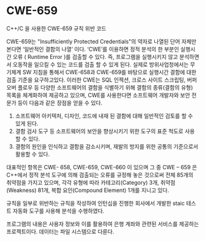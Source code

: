 # CWE-659
C++/C 을 사용한 CWE-659 규칙 위반 코드

CWE-659는 "Insufficiently Protected Credentials"의 약자로 나열된 단어 자체만 본다면 ‘일반적인 결함의 나열’ 이다.
‘CWE’를 이용하면 정적 분석의 한 부분인 실행시간 오류 ( Runtime Error )를 검출할 수 있다.
즉, 프로그램을 실행시키지 않고 분석하면서 오동작을 일으킬 수 있는 코드를 검출 할 수 있게 된다.
실제로 방위사업청에서는 무기체계 SW 지침을 통해서 CWE-658과 CWE-659를 바탕으로 실행시간 결함에 대한 검출 기준을 요구하고있다.
이러한 CWE는 SQL 인젝션, 크로스 사이트 스크립팅, 버퍼 오버 플로우 등 다양한 소프트웨어의 결함을 식별하기 위해 결함의 종류(결함의 유형) 목록을 체계화하여 제공하고 있으며, CWE를 사용한다면 소프트웨어 개발자와 보안 전문가 등이 다음과 같은 장점을 얻을 수 있다.

1. 소프트웨어 아키텍처, 디자인, 코드에 내재 된 결함에 대해 일반적인 검토를 할 수 있게 된다.
2. 결함 검사 도구 등 소프트웨어의 보안을 향상시키기 위한 도구의 표준 척도로 사용할 수 있다.
3. 결함의 원인을 인식하고 결함을 감소시키며, 재발의 방지를 위한 공통의 기준으로서 활용할 수  있다.
   
대표적인 항목은 CWE- 658, CWE-659, CWE-660 이 있으며
그 중 CWE – 659 은 C++에서 정적 분석 도구에 의해 검출되는 오류를 규정해 놓은 것으로써 전체 85개의 취약점을 가지고 있으며, 
각각 유형에 따라 카테고리(Category) 3개, 취약점(Weakness) 81개, 복합 요인(Compound Element) 1개를 지니고 있다.

규칙을 일부로 위반하는 규칙을 작성하여 인턴십을 진행한 회사에서 개발한 staic 테스트 자동화 도구를 사용해 분석을 수행하였다.

프로그램의 내용은 사용자 정보와 이를 활용하여 은행 계좌와 관련된 서비스를 제공하는 프로젝트이다.
데이터는 파일 시스템으로 다룬다.
